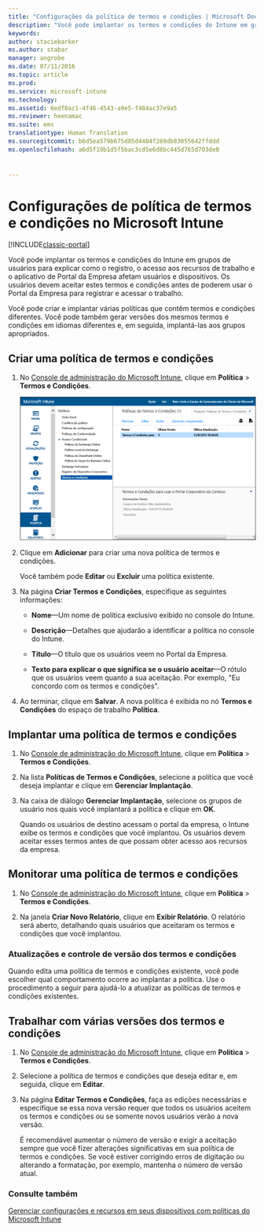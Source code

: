 ```yaml
---
title: "Configurações da política de termos e condições | Microsoft Docs"
description: "Você pode implantar os termos e condições do Intune em grupos de usuários para explicar como o registro, o acesso aos recursos de trabalho e o uso do aplicativo Portal da Empresa afetam usuários e dispositivos."
keywords: 
author: staciebarker
ms.author: stabar
manager: angrobe
ms.date: 07/11/2016
ms.topic: article
ms.prod: 
ms.service: microsoft-intune
ms.technology: 
ms.assetid: 6edf0ac1-4f46-4543-a9e5-f484ac37e9a5
ms.reviewer: heenamac
ms.suite: ems
translationtype: Human Translation
ms.sourcegitcommit: b6d5ea579b675d85d4404f289db83055642ffddd
ms.openlocfilehash: a6d5f19b1d5f5bac3cd5e6d8bc445d765d703de0


---
```


# <a name="terms-and-condition-policy-settings-in-microsoft-intune"></a>Configurações de política de termos e condições no Microsoft Intune

[!INCLUDE[classic-portal](../includes/classic-portal.md)]

Você pode implantar os termos e condições do Intune em grupos de usuários para explicar como o registro, o acesso aos recursos de trabalho e o aplicativo de Portal da Empresa afetam usuários e dispositivos. Os usuários devem aceitar estes termos e condições antes de poderem usar o Portal da Empresa para registrar e acessar o trabalho.

Você pode criar e implantar várias políticas que contêm termos e condições diferentes. Você pode também gerar versões dos mesmos termos e condições em idiomas diferentes e, em seguida, implantá-las aos grupos apropriados.

## <a name="create-a-terms-and-conditions-policy"></a>Criar uma política de termos e condições

1.  No [Console de administração do Microsoft Intune](http://manage.microsoft.com), clique em **Política** &gt; **Termos e Condições**.

    ![Captura de tela da política de termos e condições](./media/pol-sa-terms-conditions.png)

2.  Clique em **Adicionar** para criar uma nova política de termos e condições.

    Você também pode **Editar** ou **Excluir** uma política existente.

3.  Na página **Criar Termos e Condições**, especifique as seguintes informações:

    -   **Nome**&mdash;Um nome de política exclusivo exibido no console do Intune.

    -   **Descrição**&mdash;Detalhes que ajudarão a identificar a política no console do Intune.

    -   **Título**&mdash;O título que os usuários veem no Portal da Empresa.

    -   **Texto para explicar o que significa se o usuário aceitar**&mdash;O rótulo que os usuários veem quanto a sua aceitação. Por exemplo, "Eu concordo com os termos e condições".

4.  Ao terminar, clique em **Salvar**. A nova política é exibida no nó **Termos e Condições** do espaço de trabalho **Política**.

## <a name="deploy-a-terms-and-conditions-policy"></a>Implantar uma política de termos e condições

1.  No [Console de administração do Microsoft Intune](http://manage.microsoft.com), clique em **Política** &gt; **Termos e Condições**.

2.  Na lista **Políticas de Termos e Condições**, selecione a política que você deseja implantar e clique em **Gerenciar Implantação**.

3.  Na caixa de diálogo **Gerenciar Implantação**, selecione os grupos de usuário nos quais você implantará a política e clique em **OK**.

    Quando os usuários de destino acessam o portal da empresa, o Intune exibe os termos e condições que você implantou. Os usuários devem aceitar esses termos antes de que possam obter acesso aos recursos da empresa.

## <a name="monitor-a-terms-and-conditions-policy"></a>Monitorar uma política de termos e condições

1.  No [Console de administração do Microsoft Intune](http://manage.microsoft.com), clique em **Política** &gt; **Termos e Condições**.

2.  Na janela **Criar Novo Relatório**, clique em **Exibir Relatório**. O relatório será aberto, detalhando quais usuários que aceitaram os termos e condições que você implantou.

### <a name="updates-and-version-control-for-terms-and-conditions"></a>Atualizações e controle de versão dos termos e condições
Quando edita uma política de termos e condições existente, você pode escolher qual comportamento ocorre ao implantar a política. Use o procedimento a seguir para ajudá-lo a atualizar as políticas de termos e condições existentes.

## <a name="work-with-multiple-versions-of-terms-and-conditions"></a>Trabalhar com várias versões dos termos e condições

1.  No [Console de administração do Microsoft Intune](http://manage.microsoft.com), clique em **Política** &gt; **Termos e Condições**.

2.  Selecione a política de termos e condições que deseja editar e, em seguida, clique em **Editar**.

3.  Na página **Editar Termos e Condições**, faça as edições necessárias e especifique se essa nova versão requer que todos os usuários aceitem os termos e condições ou se somente novos usuários verão a nova versão.

    É recomendável aumentar o número de versão e exigir a aceitação sempre que você fizer alterações significativas em sua política de termos e condições. Se você estiver corrigindo erros de digitação ou alterando a formatação, por exemplo, mantenha o número de versão atual.

### <a name="see-also"></a>Consulte também
[Gerenciar configurações e recursos em seus dispositivos com políticas do Microsoft Intune](manage-settings-and-features-on-your-devices-with-microsoft-intune-policies.md)



<!--HONumber=Dec16_HO2-->


